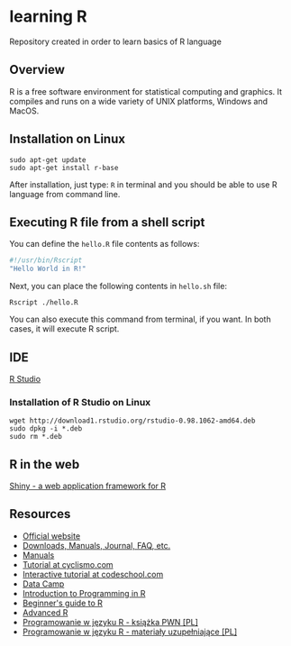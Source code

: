 # learning R
Repository created in order to learn basics of R language

Overview
--------
R is a free software environment for statistical computing and graphics. It compiles and runs on a wide variety of UNIX platforms, Windows and MacOS.

Installation on Linux
---------------------

```
sudo apt-get update
sudo apt-get install r-base
```

After installation, just type: `R` in terminal and you should be able to use R language from command line.

Executing R file from a shell script
------------------------------------

You can define the `hello.R` file contents as follows:

```R
#!/usr/bin/Rscript
"Hello World in R!"
```

Next, you can place the following contents in `hello.sh` file:

`Rscript ./hello.R`

You can also execute this command from terminal, if you want. In both cases, it will execute R script.

IDE
---

[R Studio](http://www.rstudio.com/)

### Installation of R Studio on Linux

```
wget http://download1.rstudio.org/rstudio-0.98.1062-amd64.deb
sudo dpkg -i *.deb
sudo rm *.deb
```

R in the web
------------

[Shiny - a web application framework for R](http://shiny.rstudio.com/)

Resources
---------
- [Official website](http://www.r-project.org/)
- [Downloads, Manuals, Journal, FAQ, etc.](http://r.meteo.uni.wroc.pl/)
- [Manuals](http://r.meteo.uni.wroc.pl/manuals.html)
- [Tutorial at cyclismo.com](http://www.cyclismo.org/tutorial/R/)
- [Interactive tutorial at codeschool.com](http://tryr.codeschool.com/)
- [Data Camp](https://www.datacamp.com/)
- [Introduction to Programming in R](https://www.teamleada.com/tutorials/introduction-to-statistical-programming-in-r)
- [Beginner's guide to R](http://www.computerworld.com/article/2497143/business-intelligence/business-intelligence-beginner-s-guide-to-r-introduction.html)
- [Advanced R](http://adv-r.had.co.nz/)
- [Programowanie w języku R - książka PWN [PL]](http://rksiazka.rexamine.com/)
- [Programowanie w języku R - materiały uzupełniające [PL]](https://github.com/gagolews/Programowanie_w_jezyku_R)
